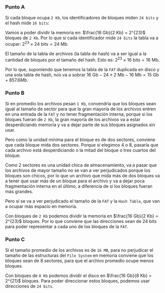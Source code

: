 ### Punto A
Si cada bloque ocupa `2 Kb`, los identificadores de bloques miden `24 bits` y el hash mide `16 bits`: 

Vamos a poder dividir la memoria en: $\frac{16 Gb}{2 Kb} = 2^{23}$ bloques de `2 Kb`. Por lo que si cada identificador mide `24 bits` la tabla va a ocupar: $2^{23} \times 24 \text{ bits} = 24 \text{ Mb}$. 

El tamaño de la tabla de archivos (la tabla de hash) va a ser igual a la cantidad de bloques por el tamaño del hash. Esto es: $2^{23} \times 16 \text{ bits} = 16 \text{ Mb}$. 

Por lo que, suponiendo que tenemos la tabla de la `FAT` duplicada en disco y una sola tabla de hash, nos va a sobrar $16 \text{ Gb} - 24 \times 2 \text{ Mb} - 16 \text { Mb} = 15 \text{ Gb} + 857.6 { Mb}$.

### Punto B
Si en promedio los archivos pesan `1 Kb`, convendría que los bloques sean igual al tamaño de sector para que la gran mayoría de los archivos entren en una entrada de la `FAT` y no tener fragmentación interna, porque si los bloques fueran de `2 Kb`, la gran mayoría de los archivos va a estar desperdiciando memoria y va a dejar parte de sus bloques asignados sin usar.

Pero como la unidad mínima para el bloque es de dos sectores, conviene que cada bloque mida dos sectores. Porque si elegimos 4 o 8, pasaría que cada archivo está desperdiciando o la mitad del bloque o tres cuartos del bloque. 

Como 2 sectores es una unidad chica de almacenamiento, va a pasar que los archivos de mayor tamaño no se van a ver perjudicados porque los bloques son chicos, por lo que un archivo que mida más de dos bloques va a tener que usar más de un bloque para el archivo y va a dejar poca fragmentación interna en el último, a diferencia de si los bloques fueran más grandes. 

Pero sí se va a ver perjudicado el tamaño de la `FAT` y la `Hash Table`, que van a ocupar más espacio en memoria. 

Con bloques de `2 Kb` podemos dividir la memoria en $\frac{16 Gb}{2 Kb} = 2^{23}$ bloques. Por lo que conviene que las direcciones sean de 24 bits para poder representar a cada uno de los bloques de la `FAT`. 

### Punto C
Si el tamaño promedio de los archivos es de `16 MB`, para no perjudicar el tamaño de las estructuras del `File System` en memoria conviene que los bloques sean de 8 sectores, para que el archivo promedio ocupe menos bloques. 

Con bloques de `8 Kb` podemos dividir el disco en $\frac{16 Gb}{8 Kb} = 2^{21}$ bloques. Para poder direccionar estos bloques, podemos usar direcciones de `24 bits`. 
